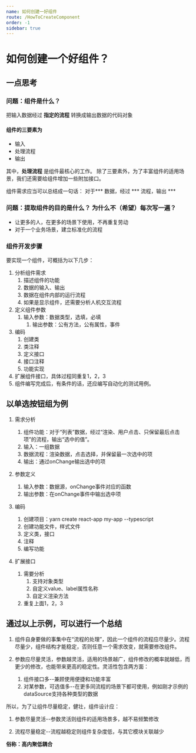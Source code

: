 ```yaml
---
name: 如何创建一好组件
route: /HowToCreateComponent
order: -1
sidebar: true
---
```


# 如何创建一个好组件？

## 一点思考
### 问题：组件是什么？

把输入数据经过 **指定的流程** 转换成输出数据的代码对象

#### 组件的三要素为
+ 输入
+ 处理流程
+ 输出

其中，**处理流程** 是组件最核心的工作。 除了三要素外，为了丰富组件的适用场景，我们还需要给组件增加一些附加接口。

组件需求应当可以总结成一句话： 对于*** 数据，经过 *** 流程，输出 ***

### 问题：提取组件的目的是什么？ 为什么不（希望）每次写一遍？
+ 让更多的人，在更多的场景下使用，不再重复劳动
+ 对于一个业务场景，建立标准化的流程


### 组件开发步骤
要实现一个组件，可概括为以下几步：

1. 分析组件需求
    1. 描述组件的功能
    1. 数据的输入、输出
    1. 数据在组件内部的运行流程
    1. 如果是显示组件，还需要分析人机交互流程
1. 定义组件参数
    1. 输入参数：数据类型，选填，必填
		1. 输出参数：公有方法，公有属性，事件
1. 编码
    1. 创建类
    1. 类注释
    1. 定义接口
    1. 接口注释
    1. 功能实现
1. 扩展组件接口，具体过程同重复1，2，3
1. 组件编写完成后，有条件的话，还应编写自动化的测试用例。
	


## 以单选按钮组为例

1. 需求分析
    1. 组件功能：对于“列表”数据，经过“渲染、用户点击、只保留最后点击项”的流程，输出“选中的值”。
    1. 输入：一组数据
    1. 数据流程：渲染数据，点击选择，并保留最一次选中的项
    1. 输出：通过onChange输出选中的项
	
1. 参数定义
    1. 输入参数：数据源，onChange事件对应的函数
    1. 输出参数：在onChange事件中输出选中项
1. 编码
    1. 创建项目：yarn create react-app my-app --typescript
    1. 创建功能文件，样式文件
    1. 定义类，接口
    1. 注释
    1. 编写功能
1. 扩展接口
    1. 需要分析
        1. 支持对象类型
        1. 自定义value、label属性名称
        1. 自定义渲染方法
    1. 重复上面1，2，3


## 通过以上示例，可以进行一个总结

1. 组件自身要做的事集中在“流程的处理”，因此一个组件的流程应尽量少。流程尽量少，组件结构才能稳定，否则任意一个需求改变，就需要修改组件。
	
2. 参数应尽量灵活，参数越灵活，适用的场景越广，组件修改的概率就越低，而更少的修改，也能带来更高的稳定性。灵活性包含两方面：
    1. 组件接口多--兼顾使用便捷和功能丰富
    1. 对某参数，可选值多--在更多同流程的场景下都可使用，例如刚才示例的dataSource支持各种类型的数据


所以，为了让组件尽量稳定，健壮，组件设计应：
1. 参数尽量灵活--参数灵活则组件的适用场景多，越不易频繁修改

2. 流程尽量稳定--流程越稳定则组件复杂度低，与其它模块关联越少

**俗称：高内聚低耦合**	
